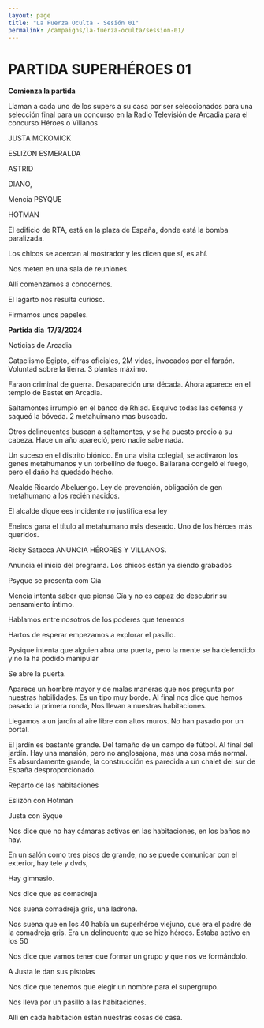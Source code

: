 ```yaml
---
layout: page
title: "La Fuerza Oculta - Sesión 01"
permalink: /campaigns/la-fuerza-oculta/session-01/
---
```


# PARTIDA SUPERHÉROES 01

**Comienza la partida**

Llaman a cada uno de los supers a su casa por ser seleccionados para una selección final para un concurso en la Radio Televisión de Arcadia para el concurso Héroes o Villanos

JUSTA MCKOMICK

ESLIZON ESMERALDA

ASTRID

DIANO,

Mencia PSYQUE

HOTMAN

El edificio de RTA, está en la plaza de España, donde está la bomba paralizada.

Los chicos se acercan al mostrador y les dicen que sí, es ahí.

Nos meten en una sala de reuniones.

Allí comenzamos a conocernos.

El lagarto nos resulta curioso.

Firmamos unos papeles.

**Partida día  17/3/2024**

Noticias de Arcadia

Cataclismo Egipto, cifras oficiales, 2M vidas, invocados por el faraón. Voluntad sobre la tierra. 3 plantas máximo.

Faraon criminal de guerra. Desapareción una década. Ahora aparece en el templo de Bastet en Arcadia.

Saltamontes irrumpió en el banco de Rhiad. Esquivo todas las defensa y saqueó la bóveda. 2 metahuimano mas buscado.

Otros delincuentes buscan a saltamontes, y se ha puesto precio a su cabeza. Hace un año apareció, pero nadie sabe nada.

Un suceso en el distrito biónico. En una visita colegial, se activaron los genes metahumanos y un torbellino de fuego. Bailarana congeló el fuego, pero el daño ha quedado hecho.

Alcalde Ricardo Abeluengo. Ley de prevención, obligación de gen metahumano a los recién nacidos.

El alcalde dique ees incidente no justifica esa ley

Eneiros gana el título al metahumano más deseado. Uno de los héroes más queridos.

Ricky Satacca ANUNCIA HÉRORES Y VILLANOS.

Anuncia el inicio del programa. Los chicos están ya siendo grabados

Psyque se presenta com Cia

Mencia intenta saber que piensa Cía y no es capaz de descubrir su pensamiento íntimo.

Hablamos entre nosotros de los poderes que tenemos

Hartos de esperar empezamos a explorar el pasillo.

Pysique intenta que alguien abra una puerta, pero la mente se ha defendido y no la ha podido manipular

Se abre la puerta.

Aparece un hombre mayor y de malas maneras que nos pregunta por nuestras habilidades. Es un tipo muy borde. Al final nos dice que hemos pasado la primera ronda, Nos llevan a nuestras habitaciones.

Llegamos a un jardín al aire libre con altos muros. No han pasado por un portal.

El jardín es bastante grande. Del tamaño de un campo de fútbol. Al final del jardín. Hay una mansión, pero no anglosajona, mas una cosa más normal. Es absurdamente grande, la construcción es parecida a un chalet del sur de España desproporcionado.

Reparto de las habitaciones

Eslizón con Hotman

Justa con Syque

Nos dice que no hay cámaras activas en las habitaciones, en los baños no hay.

En un salón como tres pisos de grande, no se puede comunicar con el exterior, hay tele y dvds,

Hay gimnasio.

Nos dice que es comadreja

Nos suena comadreja gris, una ladrona.

Nos suena que en los 40 había un superhéroe viejuno, que era el padre de la comadreja gris. Era un delincuente que se hizo héroes. Estaba activo en los 50

Nos dice que vamos tener que formar un grupo y que nos ve formándolo.

A Justa le dan sus pistolas

Nos dice que tenemos que elegir un nombre para el supergrupo.

Nos lleva por un pasillo a las habitaciones.

Allí en cada habitación están nuestras cosas de casa.
